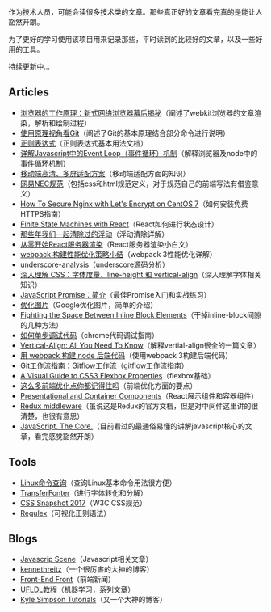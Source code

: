 作为技术人员，可能会读很多技术类的文章。那些真正好的文章看完真的是能让人豁然开朗。

为了更好的学习使用该项目用来记录那些，平时读到的比较好的文章，以及一些好用的工具。

持续更新中...

## Articles
- [浏览器的工作原理：新式网络浏览器幕后揭秘](https://www.html5rocks.com/zh/tutorials/internals/howbrowserswork/#disqus_thread)（阐述了webkit浏览器的文章渲染，解析和绘制过程）
- [使用原理视角看Git](https://coding.net/help/doc/practice/git-principle.html)（阐述了Git的基本原理结合部分命令进行说明）
- [正则表达式](https://developer.mozilla.org/zh-CN/docs/Web/JavaScript/Guide/Regular_Expressions)（正则表达式基本用法文档）
- [详解Javascript中的Event Loop（事件循环）机制](https://zhuanlan.zhihu.com/p/33058983)（解释浏览器及node中的事件循环机制）
- [移动端高清、多屏适配方案](http://www.html-js.com/article/Mobile-terminal-H5-mobile-terminal-HD-multi-screen-adaptation-scheme%203041)（移动端适配方面的知识）
- [网易NEC规范](http://nec.netease.com/standard)（包括css和html规范定义，对于规范自己的前端写法有借鉴意义）
- [How To Secure Nginx with Let's Encrypt on CentOS 7](https://www.digitalocean.com/community/tutorials/how-to-secure-nginx-with-let-s-encrypt-on-centos-7)（如何安装免费HTTPS指南）
- [Finite State Machines with React](https://css-tricks.com/finite-state-machines-with-react/)（React如何进行状态设计）
- [那些年我们一起清除过的浮动](http://www.iyunlu.com/view/css-xhtml/55.html)（浮动清除详解）
- [从零开始React服务器渲染](http://www.alloyteam.com/2017/01/react-from-scratch-server-render/)（React服务器渲染小白文）
- [webpack 构建性能优化策略小结](https://segmentfault.com/a/1190000007891318)（webpack 3性能优化详解）
- [underscore-analysis](https://github.com/hanzichi/underscore-analysis/blob/master/underscore-1.8.3.js/underscore-1.8.3-analysis.js)（underscore源码分析）
- [深入理解 CSS：字体度量、line-height 和 vertical-align](https://zhuanlan.zhihu.com/p/25808995)（深入理解字体相关知识）
- [JavaScript Promise：简介](https://developers.google.com/web/fundamentals/primers/promises?hl=zh-cn)（最佳Promise入门和实战练习）
- [优化图片](https://developers.google.com/speed/docs/insights/OptimizeImages)（Google优化图片，简单的介绍）
- [Fighting the Space Between Inline Block Elements](https://css-tricks.com/fighting-the-space-between-inline-block-elements/)（干掉inline-block间隙的几种方法）
- [如何单步调试代码](https://developers.google.com/web/tools/chrome-devtools/javascript/step-code)（chrome代码调试指南）
- [Vertical-Align: All You Need To Know](https://christopheraue.net/design/vertical-align)（解释vertial-align很全的一篇文章）
- [用 webpack 构建 node 后端代码](https://zhuanlan.zhihu.com/p/20782320?utm_source=tuicool&utm_medium=referral)（使用webpack 3构建后端代码）
- [Git工作流指南：Gitflow工作流](http://blog.jobbole.com/76867/)（gitflow工作流指南）
- [A Visual Guide to CSS3 Flexbox Properties](https://scotch.io/tutorials/a-visual-guide-to-css3-flexbox-properties)（flexbox基础）
- [这么多前端优化点你都记得住吗](https://github.com/zwwill/blog/issues/1)（前端优化方面的要点）
- [Presentational and Container Components](https://medium.com/@dan_abramov/smart-and-dumb-components-7ca2f9a7c7d0)（React展示组件和容器组件）
- [Redux middleware](https://redux.js.org/advanced/middleware)（虽说这是Redux的官方文档，但是对中间件这里讲的很清楚，也很有意思）
- [JavaScript. The Core.](http://dmitrysoshnikov.com/ecmascript/javascript-the-core/)（目前看过的最通俗易懂的讲解javascript核心的文章，看完感觉豁然开朗）

## Tools
- [Linux命令查询](http://linux.51yip.com/)（查询Linux基本命令用法很方便）
- [TransferFonter](https://transfonter.org/)（进行字体转化和分解）
- [CSS Snapshot 2017](https://www.w3.org/TR/CSS/#css)（W3C CSS规范）
- [Regulex](https://jex.im/regulex)（可视化正则语法）

## Blogs
- [Javascrip Scene](https://medium.com/javascript-scene)（Javascript相关文章）
- [kennethreitz](https://www.kennethreitz.org)（一个很厉害的大神的博客）
- [Front-End Front](https://frontendfront.com/)（前端新闻）
- [UFLDL教程](http://ufldl.stanford.edu/wiki/index.php/UFLDL%E6%95%99%E7%A8%8B)（机器学习，系列文章）
- [Kyle Simpson Tutorials](https://davidwalsh.name/author/kylesimpson)（又一个大神的博客）
